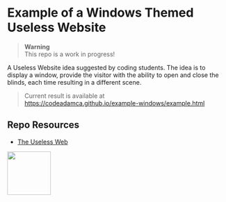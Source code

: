 # Example of a Windows Themed Useless Website

> **Warning**  
> This repo is a work in progress!

A Useless Website idea suggested by coding students. The idea is to display a window, provide the visitor with the ability to open and close the blinds, each time resulting in a different scene. 

> Current result is available at  
> https://codeadamca.github.io/example-windows/example.html

## Repo Resources

- [The Useless Web](https://theuselessweb.com/)

<a href="https://codeadam.ca">
<img src="https://codeadam.ca/images/code-block.png" width="100">
</a>


